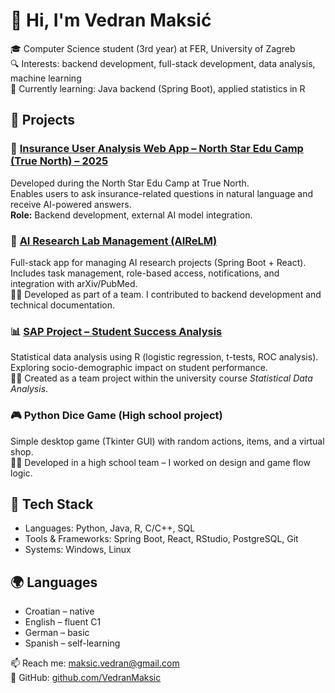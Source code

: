 # 👋 Hi, I'm Vedran Maksić

🎓 Computer Science student (3rd year) at FER, University of Zagreb  
🔍 Interests: backend development, full-stack development, data analysis, machine learning  
🌱 Currently learning: Java backend (Spring Boot), applied statistics in R

## 🚀 Projects

### 🤖 [Insurance User Analysis Web App – North Star Edu Camp (True North) – 2025](https://github.com/rknezevic/Chatalyst)
Developed during the North Star Edu Camp at True North.  
Enables users to ask insurance-related questions in natural language and receive AI-powered answers.  
**Role:** Backend development, external AI model integration.

### 🔬 [AI Research Lab Management (AIReLM)](https://github.com/mflegar/fnm.java)
Full-stack app for managing AI research projects (Spring Boot + React).  
Includes task management, role-based access, notifications, and integration with arXiv/PubMed.  
🧑‍💻 Developed as part of a team. I contributed to backend development and technical documentation.

### 📊 [SAP Project – Student Success Analysis](https://github.com/VedranMaksic/sap-project)
Statistical data analysis using R (logistic regression, t-tests, ROC analysis).  
Exploring socio-demographic impact on student performance.  
🧑‍💻 Created as a team project within the university course *Statistical Data Analysis*.

### 🎮 Python Dice Game (High school project)
Simple desktop game (Tkinter GUI) with random actions, items, and a virtual shop.  
🧑‍💻 Developed in a high school team – I worked on design and game flow logic.

## 🧠 Tech Stack

- Languages: Python, Java, R, C/C++, SQL
- Tools & Frameworks: Spring Boot, React, RStudio, PostgreSQL, Git
- Systems: Windows, Linux 

## 🌍 Languages

- Croatian – native  
- English – fluent C1 
- German – basic  
- Spanish – self-learning  

📫 Reach me: maksic.vedran@gmail.com  
🔗 GitHub: [github.com/VedranMaksic](https://github.com/VedranMaksic)


<!--
**VedranMaksic/VedranMaksic** is a ✨ _special_ ✨ repository because its `README.md` (this file) appears on your GitHub profile.

Here are some ideas to get you started:

- 🔭 I’m currently working on ...
- 🌱 I’m currently learning ...
- 👯 I’m looking to collaborate on ...
- 🤔 I’m looking for help with ...
- 💬 Ask me about ...
- 📫 How to reach me: ...
- 😄 Pronouns: ...
- ⚡ Fun fact: ...
-->
